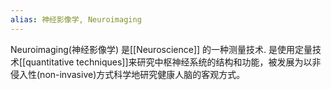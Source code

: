 ```yaml
---
alias: 神经影像学, Neuroimaging
---
```


Neuroimaging(神经影像学) 是[[Neuroscience]] 的一种测量技术.
是使用定量技术[[quantitative techniques]]来研究中枢神经系统的结构和功能，被发展为以非侵入性(non-invasive)方式科学地研究健康人脑的客观方式。

